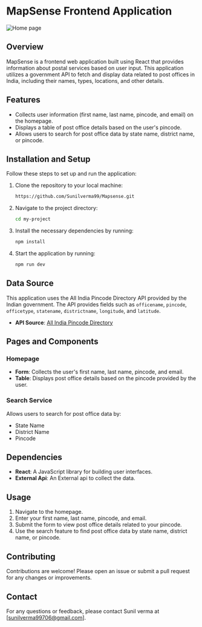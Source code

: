 # MapSense Frontend Application
![Home page](public/images/mapsense.png)
## Overview

MapSense is a frontend web application built using React that provides information about postal services based on user input. This application utilizes a government API to fetch and display data related to post offices in India, including their names, types, locations, and other details.

## Features

- Collects user information (first name, last name, pincode, and email) on the homepage.
- Displays a table of post office details based on the user's pincode.
- Allows users to search for post office data by state name, district name, or pincode.

## Installation and Setup

Follow these steps to set up and run the application:

1. Clone the repository to your local machine:
    ```bash
    https://github.com/Sunilverma99/Mapsense.git
    ```

2. Navigate to the project directory:
    ```bash
    cd my-project
    ```

3. Install the necessary dependencies by running:
    ```bash
    npm install
    ```

4. Start the application by running:
    ```bash
    npm run dev
    ```

## Data Source

This application uses the All India Pincode Directory API provided by the Indian government. The API provides fields such as `officename`, `pincode`, `officetype`, `statename`, `districtname`, `longitude`, and `latitude`.

- **API Source**: [All India Pincode Directory](https://api-url-goes-here)

## Pages and Components

### Homepage

- **Form**: Collects the user's first name, last name, pincode, and email.
- **Table**: Displays post office details based on the pincode provided by the user.

### Search Service

Allows users to search for post office data by:
- State Name
- District Name
- Pincode

## Dependencies

- **React**: A JavaScript library for building user interfaces.
- **External Api**: An External api to collect the data.

## Usage

1. Navigate to the homepage.
2. Enter your first name, last name, pincode, and email.
3. Submit the form to view post office details related to your pincode.
4. Use the search feature to find post office data by state name, district name, or pincode.


## Contributing

Contributions are welcome! Please open an issue or submit a pull request for any changes or improvements.

## Contact

For any questions or feedback, please contact Sunil verma at [sunilverma99706@gmail.com].
